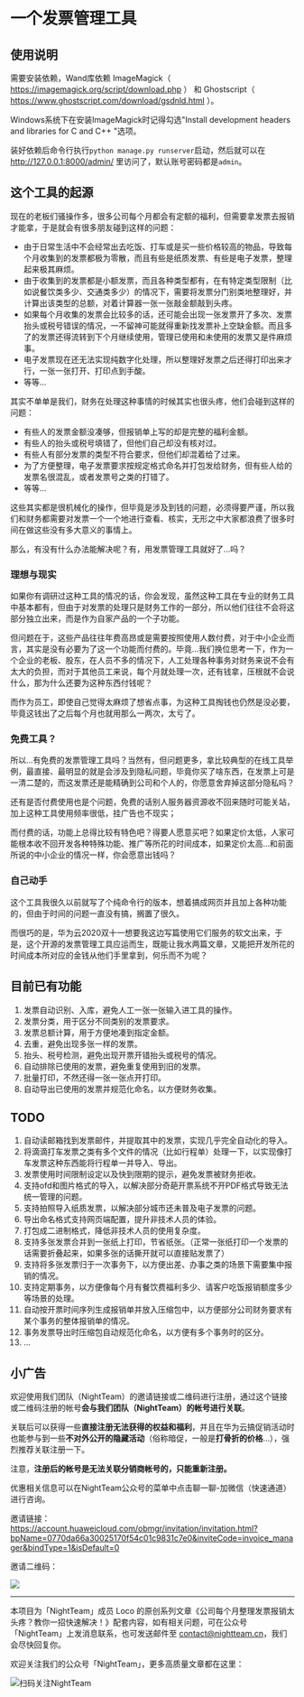 # 一个发票管理工具

## 使用说明

需要安装依赖，Wand库依赖
ImageMagick（ https://imagemagick.org/script/download.php ）
和
Ghostscript（ https://www.ghostscript.com/download/gsdnld.html ）。

Windows系统下在安装ImageMagick时记得勾选"Install development headers and libraries for C and C++ "选项。

装好依赖后命令行执行`python manage.py runserver`启动，然后就可以在 http://127.0.0.1:8000/admin/ 里访问了，默认账号密码都是`admin`。

## 这个工具的起源

现在的老板们骚操作多，很多公司每个月都会有定额的福利，但需要拿发票去报销才能拿，于是就会有很多朋友碰到这样的问题：

- 由于日常生活中不会经常出去吃饭、打车或是买一些价格较高的物品，导致每个月收集到的发票都极为零散，而且有些是纸质发票、有些是电子发票，整理起来极其麻烦。
- 由于收集到的发票都是小额发票，而且各种类型都有，在有特定类型限制（比如说餐饮类多少、交通类多少）的情况下，需要将发票分门别类地整理好，并计算出该类型的总额，对着计算器一张一张敲金额敲到头疼。
- 如果每个月收集的发票会比较多的话，还可能会出现一张发票开了多次、发票抬头或税号错误的情况，一不留神可能就得重新找发票补上空缺金额。而且多了的发票还得流转到下个月继续使用，管理已使用和未使用的发票又是件麻烦事。
- 电子发票现在还无法实现纯数字化处理，所以整理好发票之后还得打印出来才行，一张一张打开、打印点到手酸。
- 等等...

其实不单单是我们，财务在处理这种事情的时候其实也很头疼，他们会碰到这样的问题：

- 有些人的发票金额没凑够，但报销单上写的却是完整的福利金额。
- 有些人的抬头或税号填错了，但他们自己却没有核对过。
- 有些人有部分发票的类型不符合要求，但他们却混着给了过来。
- 为了方便整理，电子发票要求按规定格式命名并打包发给财务，但有些人给的发票名很混乱，或者发票号之类的打错了。
- 等等...

这些其实都是很机械化的操作，但毕竟是涉及到钱的问题，必须得要严谨，所以我们和财务都需要对发票一个一个地进行查看、核实，无形之中大家都浪费了很多时间在做这些没有多大意义的事情上。

那么，有没有什么办法能解决呢？有，用发票管理工具就好了...吗？

### 理想与现实

如果你有调研过这种工具的情况的话，你会发现，虽然这种工具在专业的财务工具中基本都有，但由于对发票的处理只是财务工作的一部分，所以他们往往不会将这部分独立出来，而是作为自家产品的一个子功能。

但问题在于，这些产品往往年费高昂或是需要按照使用人数付费，对于中小企业而言，其实是没有必要为了这一个功能而付费的。毕竟...我们换位思考一下，作为一个企业的老板、股东，在人员不多的情况下，人工处理各种事务对财务来说不会有太大的负担，而对于其他员工来说，每个月就处理一次，还有钱拿，压根就不会说什么，那为什么还要为这种东西付钱呢？

而作为员工，即使自己觉得太麻烦了想省点事，为这种工具掏钱也仍然是没必要，毕竟这钱出了之后每个月也就用那么一两次，太亏了。

### 免费工具？

所以...有免费的发票管理工具吗？当然有，但问题更多，拿比较典型的在线工具举例，最直接、最明显的就是会涉及到隐私问题，毕竟你买了啥东西，在发票上可是一清二楚的，而这发票还是能精确到公司和个人的，你愿意舍弃掉这部分隐私吗？

还有是否付费使用也是个问题，免费的话别人服务器资源收不回来随时可能关站，加上这种工具使用频率很低，挂广告也不现实；

而付费的话，功能上总得比较有特色吧？得要人愿意买吧？如果定价太低，人家可能根本收不回开发各种特殊功能、推广等所花的时间成本，如果定价太高...和前面所说的中小企业的情况一样，你会愿意出钱吗？

### 自己动手

这个工具我很久以前就写了个纯命令行的版本，想着搞成网页并且加上各种功能的，但由于时间的问题一直没有搞，搁置了很久。

而很巧的是，华为云2020双十一想要我这边写篇使用它们服务的软文出来，于是，这个开源的发票管理工具应运而生，既能让我水两篇文章，又能把开发所花的时间成本所对应的金钱从他们手里拿到，何乐而不为呢？

## 目前已有功能

1. 发票自动识别、入库，避免人工一张一张输入进工具的操作。
2. 发票分类，用于区分不同类别的发票要求。
3. 发票总额计算，用于方便地凑到指定金额。
4. 去重，避免出现多张一样的发票。
5. 抬头、税号检测，避免出现开票开错抬头或税号的情况。
6. 自动排除已使用的发票，避免重复使用到旧的发票。
7. 批量打印，不然还得一张一张点开打印。
8. 自动导出已使用的发票并规范化命名，以方便财务收集。

## TODO

1. 自动读邮箱找到发票邮件，并提取其中的发票，实现几乎完全自动化的导入。
2. 将滴滴打车发票之类有多个文件的情况（比如行程单）处理一下，以实现像打车发票这种东西能将行程单一并导入、导出。
3. 发票使用时间限制设定以及快到限期的提示，避免发票被财务拒收。
4. 支持ofd和图片格式的导入，以解决部分奇葩开票系统不开PDF格式导致无法统一管理的问题。
5. 支持拍照导入纸质发票，以解决部分城市还未普及电子发票的问题。
6. 导出命名格式支持网页端配置，提升非技术人员的体验。
7. 打包成二进制格式，降低非技术人员的使用复杂度。
8. 支持多张发票合并到一张纸上打印，节省纸张。（正常一张纸打印一个发票的话需要折叠起来，如果多张的话撕开就可以直接贴发票了）
9. 支持将多张发票归于一次事务下，以方便出差、办事之类的场景下需要集中报销的情况。
10. 支持定期事务，以方便像每个月有餐饮费福利多少、请客户吃饭报销额度多少等场景的处理。
11. 自动按开票时间序列生成报销单并放入压缩包中，以方便部分公司财务要求有某个事务的整体报销单的情况。
12. 事务发票导出时压缩包自动规范化命名，以方便有多个事务时的区分。
13. ...

## 小广告

欢迎使用我们团队（NightTeam）的邀请链接或二维码进行注册，通过这个链接或二维码注册的帐号**会与我们团队（NightTeam）的帐号进行关联**。

关联后可以获得一些**直接注册无法获得的权益和福利**，并且在华为云搞促销活动时也能参与到一些**不对外公开的隐藏活动**（俗称暗促，一般是**打骨折的价格**...），强烈推荐关联注册一下。

注意，**注册后的帐号是无法关联分销商帐号的，只能重新注册。**

优惠相关信息可以在NightTeam公众号的菜单中点击聊一聊-加微信（快速通道）进行咨询。

邀请链接：https://account.huaweicloud.com/obmgr/invitation/invitation.html?bpName=0770da66a30025170f54c01c9831c7e0&inviteCode=invoice_manager&bindType=1&isDefault=0

邀请二维码：

![](./huaweicloud_register.png)

---

本项目为「NightTeam」成员 Loco 的原创系列文章《公司每个月整理发票报销太头疼？教你一招快速解决！》配套内容，如有相关问题，可在公众号「NightTeam」上发消息联系，也可发送邮件至 contact@nightteam.cn，我们会尽快回复你。

欢迎关注我们的公众号「NightTeam」，更多高质量文章都在这里：

![扫码关注NightTeam](./nightteam_qrcode.jpg)

